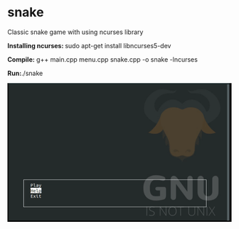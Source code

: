 # snake
Classic snake game with using ncurses library


<b>Installing ncurses: </b>
sudo apt-get install libncurses5-dev

<b>Compile:</b>
g++ main.cpp menu.cpp snake.cpp -o snake -lncurses

<b>Run:</b>./snake

![Classic Snake](img/snake.gif)
